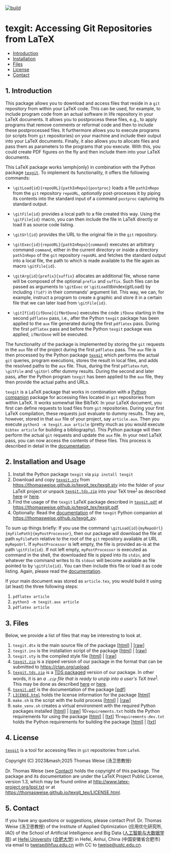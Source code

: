 [![build](https://github.com/thomasWeise/texgit_tex/actions/workflows/build.yaml/badge.svg)](https://github.com/thomasWeise/texgit_tex/actions/workflows/build.yaml)

# texgit: Accessing Git Repositories from LaTeX

- [Introduction](#1-introduction)
- [Installation](#2-installation)
- [Files](#3-files)
- [License](#4-license)
- [Contact](#5-contact)


## 1. Introduction
This package allows you to download and access files that reside in a `git` repository from within your LaTeX code.
This can be used, for example, to include program code from an actual software in life repository in your LaTeX documents.
It allows you to postprocess these files, e.g., to apply programs that remove comments or reformat code and then to include these postprocessed files.
It furthermore allows you to execute programs (or scripts from `git` repositories) on your machine and include their output into your LaTeX
documents.
Finally, it also allows you to allocate files and pass them as parameters to the programs that you execute.
With this, you could create PDF figures on the fly and then include them into your LaTeX documents.

This LaTeX package works \emph{only} in combination with the Python package [`texgit`](https://github.com/thomasWeise/texgit_py).
To implement its functionality, it offers the following commands:

- `\gitLoad{id}{repoURL}{pathInRepo}{postproc}` loads a file `pathInRepo` from the `git` repository `repoURL`, *optionally* post-processes it by piping its contents into the standard input of a command `postproc` capturing its standard output.

- `\gitFile{id}` provides a local path to a file created this way.
   Using the `\gitFile{id}` macro, you can then include the file in LaTeX directly or load it as source code listing.

- `\gitUrl{id}` provides the URL to the original file in the `git` repository.

- `\gitExec{id}{repoURL}{pathInRepo}{command}` executes an arbitrary command `command`, either in the current directory or inside a directory `pathInRepo` of the `git` repository `repoURL` and fetches the standard output into a local file, the path to which is made available to the file again as macro `\gitFile{id}`.

- `\gitArg{id}{prefix}{suffix}` allocates an additional file, whose name will be composed of the optional `prefix` and `suffix`. 
  Such files can be passed as arguments to `\gitExec` or `\gitLoad`\tbindex{gitLoad} by including `(?id?)` in their commands' argument list. 
  This way, we can, for example, instruct a program to create a graphic and store it in a certain file that we can later load from `\gitFile{id}`.

- `\gitIf{id}{ifDone}{ifNotDone}` executes the code `ifDone` starting  in the second `pdflatex` pass, i.e., after the Python `texgit` package has been applied to the `aux` file generated during the first `pdflatex` pass.
  During the first `pdflatex` pass and before the Python `texgit` package was applied, `ifNotDone` will be executed.

The functionality of the package is implemented by storing the `git` requests in the `aux` file of the project during the first `pdflatex` pass.
The `aux` file is then processed by the Python package [`texgit`](https://github.com/thomasWeise/texgit_py) which performs the actual `git` queries, program executions, stores the result in local files, and adds the resolved paths to the `aux` file.
Thus, during the first `pdflatex` run, `\gitFile` and `\gitUrl` offer dummy results.
During the second and later pass, after the Python program `texgit` has been applied to the `aux` file, they then provide the actual paths and URLs.

`texgit` is a LaTeX package that works in combination with a [Python companion](https://thomasweise.github.io/texgit_py) package for accessing files located in `git` repositories from within LaTeX.
It works somewhat like BibTeX:
In your LaTeX document, you first can define requests to load files from `git` repositories.
During your first LaTeX compilation, these requests just evaluate to dummy results.
They are, however, stored in that `aux` file of your project, say `article.aux`.
Then you execute `python3 -m texgit.aux article` (pretty much as you would execute `bibtex article` for building a bibliography).
This Python package will then perform the actual `git` requests and update the `aux` file.
In your next LaTeX pass, you can now access the contents of these files.
This process is described in detail in the [documentation](https://thomasweise.github.io/texgit_tex/texgit.pdf). 

## 2. Installation and Usage
1. Install the Python package `texgit` via `pip install texgit`
2. Download and copy [`texgit.sty`](https://thomasweise.github.io/texgit_tex/texgit.sty) from <https://thomasweise.github.io/texgit_tex/texgit.sty> into the folder of your LaTeX project *or* unpack [`texgit.tds.zip`](https://thomasweise.github.io/texgit_tex/texgit.tds.zip) into your TeX tree<sup>[1](https://ctan.org/TDS-guidelines)</sup> as described [here](https://texfaq.org/FAQ-inst-tds-zip) or [here](https://tex.stackexchange.com/questions/30307). 
3. Find the usage of the `texgit` LaTeX package described in [`texgit.pdf`](https://thomasweise.github.io/texgit_tex/texgit.pdf) at <https://thomasweise.github.io/texgit_tex/texgit.pdf>. 
4. Optionally: Read the [documentation](https://thomasweise.github.io/texgit_py) of the `texgit` Python companion at <https://thomasweise.github.io/texgit_py>.

To sum up things briefly:
If you use the command `\gitLoad{id}{myRepoUrl}{myFilePath}{myPostProcessor}`, then our package will download the file at path `myFilePath` relative to the root of the `git` repository available at URL `myRepoUrl`.
If `myPostProcessor` is left empty, the file is provided as-is at the path `\gitFile{id}`.
If not left empty, `myPostProcessor` is executed as command in the shell, the downloaded file is piped into its `stdin`, and whatever the command writes to its `stdout` will become available as file pointed to by `\gitFile{id}`.
You can then include this file or load it as code listing.
Again, please read the [documentation](https://thomasweise.github.io/texgit_tex/texgit.pdf).

If your main document was stored as `article.tex`, you would build it using (at least) the three following steps:

1. `pdflatex article`
2. `python3 -m texgit.aux article`
3. `pdflatex article`

## 3. Files
Below, we provide a list of files that may be interesting to look at.

1. `texgit.dtx` is the main source file of the package [[html](https://thomasweise.github.io/texgit_tex/texgit_dtx.html)] | [[raw](https://thomasweise.github.io/texgit_tex/texgit.dtx)]
2. `texgit.ins` is the installation script of the package [[html](https://thomasweise.github.io/texgit_tex/texgit_ins.html)] | [[raw](https://thomasweise.github.io/texgit_tex/texgit.ins)]
3. `texgit.sty` is the compiled style file [[html](https://thomasweise.github.io/texgit_tex/texgit_sty.html)] | [[raw](https://thomasweise.github.io/texgit_tex/texgit.sty)]
4. [`texgit.zip`](https://thomasweise.github.io/texgit_tex/texgit.zip) is a zipped version of our package in the format that can be submitted to <https://ctan.org/upload>.
5. [`texgit.tds.zip`](https://thomasweise.github.io/texgit_tex/texgit.tds.zip) is a [TDS packaged](https://ctan.org/TDS-guidelines) version of our package.
   In other words, it is an <em>a `.zip` file that is ready to unzip into a user's TeX tree</em><sup>[1](https://ctan.org/TDS-guidelines)</sup>.
   This may be done as described [here](https://texfaq.org/FAQ-inst-tds-zip) or [here](https://tex.stackexchange.com/questions/30307).
6. [`texgit.pdf`](https://thomasweise.github.io/texgit_tex/texgit.pdf) is the documentation of the package [[pdf](https://thomasweise.github.io/texgit_tex/texgit.pdf)]
7. [`LICENSE.html`](https://thomasweise.github.io/texgit_tex/LICENSE.html) holds the license information for the package [[html](https://thomasweise.github.io/texgit_tex/LICENSE.html)]
8. `make.sh` is the script with the build process [[html](https://thomasweise.github.io/texgit_tex/make.html)] | [[raw](https://thomasweise.github.io/texgit_tex/make.sh)]
9. `make_venv.sh` creates a virtual environment with the required Python packages installed [[html](https://thomasweise.github.io/texgit_tex/make_venv.html)] | [[raw](https://thomasweise.github.io/texgit_tex/make_venv.sh)]
10`requirements.txt` holds the Python requirements for using the package [[html](https://thomasweise.github.io/texgit_tex/requirements.html)] | [[txt](https://thomasweise.github.io/texgit_tex/requirements.txt)]
11`requirements-dev.txt` holds the Python requirements for building the package [[html](https://thomasweise.github.io/texgit_tex/requirements-dev.html)] | [[txt](https://thomasweise.github.io/texgit_tex/requirements-dev.txt)]

## 4. License
[`texgit`](https://thomasweise.github.io/texgit_py) is a tool for accessing files in `git` repositories from `LaTeX`.

Copyright (C) 2023&mash;2025 Thomas Weise (汤卫思教授)

Dr. Thomas Weise (see [Contact](#4-contact)) holds the copyright of this package.
The package and its documentation are under the LaTeX Project Public License, version 1.3, which may be found online at <http://www.latex-project.org/lppl.txt> or at <https://thomasweise.github.io/texgit_tex/LICENSE.html>.

## 5. Contact
If you have any questions or suggestions, please contact
Prof. Dr. Thomas Weise (汤卫思教授) of the 
Institute of Applied Optimization (应用优化研究所, IAO) of the
School of Artificial Intelligence and Big Data ([人工智能与大数据学院](http://www.hfuu.edu.cn/aibd/)) at
[Hefei University](http://www.hfuu.edu.cn/english/) ([合肥大学](http://www.hfuu.edu.cn/)) in
Hefei, Anhui, China (中国安徽省合肥市) via
email to [tweise@hfuu.edu.cn](mailto:tweise@hfuu.edu.cn) with CC to [tweise@ustc.edu.cn](mailto:tweise@ustc.edu.cn).
